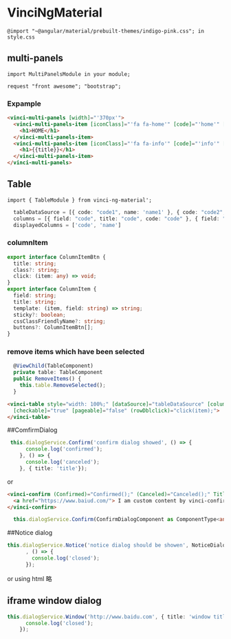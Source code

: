 # VinciNgMaterial

`@import "~@angular/material/prebuilt-themes/indigo-pink.css"; in style.css`
## multi-panels
```
import MultiPanelsModule in your module;

request "front awesome"; "bootstrap";
```
### Expample
```html
<vinci-multi-panels [width]="'370px'">
  <vinci-multi-panels-item [iconClass]="'fa fa-home'" [code]="'home'" [title]="'home_title'" [class]="'home'">
    <h1>HOME</h1>
  </vinci-multi-panels-item>
  <vinci-multi-panels-item [iconClass]="'fa fa-info'" [code]="'info'" [title]="'info_title'" [class]="'info'">
    <h1>{{title}}</h1>
  </vinci-multi-panels-item>
</vinci-multi-panels>
```

## Table

`import { TableModule } from vinci-ng-material'; `
``` ts
  tableDataSource = [{ code: "code1", name: 'name1' }, { code: "code2", name: 'name2' }]
  columns = [{ field: "code", title: "code", code: "code" }, { field: "name", title: "name", code: "name" }]
  displayedColumns = ['code', 'name']
```
### columnItem
``` ts
export interface ColumnItemBtn {
  title: string;
  class?: string;
  click: (item: any) => void;
}
export interface ColumnItem {
  field: string;
  title: string;
  template: (item, field: string) => string;
  sticky?: boolean;
  cssClassFriendlyName?: string;
  buttons?: ColumnItemBtn[];
}
```
### remove items which have been selected
``` ts
  @ViewChild(TableComponent)
  private table: TableComponent
  public RemoveItems() {
    this.table.RemoveSelected();
  }
```
``` html
<vinci-table style="width: 100%;" [dataSource]="tableDataSource" [columns]="columns" [displayedColumns]="displayedColumns"
  [checkable]="true" [pageable]="false" (rowDblclick)="click(item);">
</vinci-table>
```


##ComfirmDialog
``` ts
 this.dialogService.Confirm('confirm dialog showed', () => {
      console.log('confirmed');
    }, () => {
      console.log('canceled');
    }, { title: 'title'});
```
or
``` html
<vinci-confirm (Confirmed)="Confirmed();" (Canceled)="Canceled();" Title="Custom Title">
  <a href="https://www.baiud.com/"> I am custom content by vinci-confirm element</a>
</vinci-confirm>
```
``` ts
  this.dialogService.Confirm(ConfirmDialogComponent as ComponentType<any>);
```

##Notice dialog
``` ts
this.dialogService.Notice('notice dialog should be showen', NoticeDialogType.warnning, { title: 'notice dialog' }
      , () => {
        console.log('closed');
      });
```
or using html
略

## iframe window dialog
``` ts
this.dialogService.Window('http://www.baidu.com', { title: 'window title', width: '500px', height: '300px' }, () => {
      console.log('closed');
    });
```
